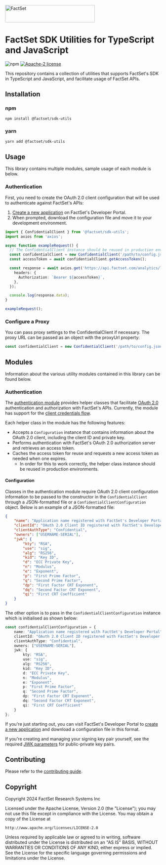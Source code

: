 <img alt="FactSet" src="https://www.factset.com/hubfs/Assets/images/factset-logo.svg" height="56" width="290">

# FactSet SDK Utilities for TypeScript and JavaScript

![npm](https://img.shields.io/npm/v/@factset/sdk-utils)
[![Apache-2 license](https://img.shields.io/badge/license-Apache2-brightgreen.svg)](https://www.apache.org/licenses/LICENSE-2.0)

This repository contains a collection of utilities that supports FactSet's SDK in TypeScript and JavaScript, and facilitate usage of FactSet APIs.

## Installation

### npm

```sh
npm install @factset/sdk-utils
```

### yarn

```sh
yarn add @factset/sdk-utils
```

## Usage

This library contains multiple modules, sample usage of each module is below.

### Authentication

First, you need to create the OAuth 2.0 client configuration that will be used to authenticate against FactSet's APIs:

1. [Create a new application](https://developer.factset.com/learn/authentication-oauth2#creating-an-application) on FactSet's Developer Portal.
2. When prompted, download the configuration file and move it to your development environment.

```ts
import { ConfidentialClient } from '@factset/sdk-utils';
import axios from 'axios';

async function exampleRequest() {
  // The ConfidentialClient instance should be reused in production environments.
  const confidentialClient = new ConfidentialClient('/path/to/config.json');
  const accessToken = await confidentialClient.getAccessToken();

  const response = await axios.get('https://api.factset.com/analytics/lookups/v3/currencies', {
    headers: {
      Authorization: `Bearer ${accessToken}`,
    },
  });

  console.log(response.data);
}

exampleRequest();
```

### Configure a Proxy

You can pass proxy settings to the ConfidentialClient if necessary. The proxy URL can be passed as an object with the proxyUrl property:

```ts
const confidentialClient = new ConfidentialClient('/path/to/config.json', { proxyUrl: 'http://username:password@proxy.example.com:8080' });
```

## Modules

Information about the various utility modules contained in this library can be found below.

### Authentication

The [authentication module](src) provides helper classes that facilitate [OAuth 2.0](https://developer.factset.com/learn/authentication-oauth2) authentication and authorization with FactSet's APIs. Currently, the module has support for the [client credentials flow](https://github.com/factset/oauth2-guidelines#client-credentials-flow-1).

Each helper class in the module has the following features:

* Accepts a `Configuration` instance that contains information about the OAuth 2.0 client, including the client ID and private key.
* Performs authentication with FactSet's OAuth 2.0 authorization server and retrieves an access token.
* Caches the access token for reuse and requests a new access token as needed when one expires.
    * In order for this to work correctly, the helper class instance should be reused in production environments.

#### Configuration

Classes in the authentication module require OAuth 2.0 client configuration information to be passed to the constructor in the `ConfidentialClient` through a JSON-formatted file or a `ConfidentialClientConfiguration` object. Below is an example of a JSON-formatted file:

```json
{
    "name": "Application name registered with FactSet's Developer Portal",
    "clientId": "OAuth 2.0 Client ID registered with FactSet's Developer Portal",
    "clientAuthType": "Confidential",
    "owners": ["USERNAME-SERIAL"],
    "jwk": {
        "kty": "RSA",
        "use": "sig",
        "alg": "RS256",
        "kid": "Key ID",
        "d": "ECC Private Key",
        "n": "Modulus",
        "e": "Exponent",
        "p": "First Prime Factor",
        "q": "Second Prime Factor",
        "dp": "First Factor CRT Exponent",
        "dq": "Second Factor CRT Exponent",
        "qi": "First CRT Coefficient"
    }
}
```

The other option is to pass in the `ConfidentialClientConfiguration` instance which is initialised as shown below:

```ts
const confidentialClientConfiguration = {
    name: "Application name registered with FactSet's Developer Portal",
    clientId: "OAuth 2.0 Client ID registered with FactSet's Developer Portal",
    clientAuthType: "Confidential",
    owners: ["USERNAME-SERIAL"],
    jwk: {
        kty: "RSA",
        use: "sig",
        alg: "RS256",
        kid: "Key ID",
        d: "ECC Private Key",
        n: "Modulus",
        e: "Exponent",
        p: "First Prime Factor",
        q: "Second Prime Factor",
        dp: "First Factor CRT Exponent",
        dq: "Second Factor CRT Exponent",
        qi: "First CRT Coefficient"
    }
};
```  

If you're just starting out, you can visit FactSet's Developer Portal to [create a new application](https://developer.factset.com/applications) and download a configuration file in this format.

If you're creating and managing your signing key pair yourself, see the required [JWK parameters](https://github.com/factset/oauth2-guidelines#jwk-parameters) for public-private key pairs.

## Contributing

Please refer to the [contributing guide](CONTRIBUTING.md).

## Copyright

Copyright 2024 FactSet Research Systems Inc

Licensed under the Apache License, Version 2.0 (the "License");
you may not use this file except in compliance with the License.
You may obtain a copy of the License at

    http://www.apache.org/licenses/LICENSE-2.0

Unless required by applicable law or agreed to in writing, software
distributed under the License is distributed on an "AS IS" BASIS,
WITHOUT WARRANTIES OR CONDITIONS OF ANY KIND, either express or implied.
See the License for the specific language governing permissions and
limitations under the License.
